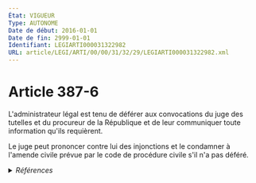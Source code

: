```yaml
---
État: VIGUEUR
Type: AUTONOME
Date de début: 2016-01-01
Date de fin: 2999-01-01
Identifiant: LEGIARTI000031322982
URL: article/LEGI/ARTI/00/00/31/32/29/LEGIARTI000031322982.xml
---
```


<h1>Article 387-6</h1>

L'administrateur légal est tenu de déférer aux convocations du juge des tutelles
et du procureur de la République et de leur communiquer toute information qu'ils
requièrent.<br />

Le juge peut prononcer contre lui des injonctions et le condamner à l'amende
civile prévue par le code de procédure civile s'il n'a pas déféré.


<details>
  <summary><em>Références</em></summary>

  <h2>Articles faisant référence à l'article</h2>
  
  <ul>
    <li>
      <a href="https://legal.tricoteuses.fr//redirection/LEGIARTI000031322334?vers=git&vers=legifrance">Ordonnance n° 2015-1288 du 15 octobre 2015 portant simplification et modernisation du droit de la famille - article 3 ENTIEREMENT_MODIF</a> CREE source
    </li>
  </ul>
  
  <h2>Références faites par l'article</h2>
  
  <ul>
    <li>
      2015-10-15 CREE cible <a href="https://legal.tricoteuses.fr//redirection/LEGIARTI000031322334?vers=git&vers=legifrance">Ordonnance n° 2015-1288 du 15 octobre 2015 portant simplification et modernisation du droit de la famille - article 3 ENTIEREMENT_MODIF</a>
    </li>
    <li>
      2999-01-01 CITATION cible <a href="https://legal.tricoteuses.fr//redirection/LEGIARTI000034747697?vers=git&vers=legifrance">Code de procédure civile - article 1180-19 AUTONOME VIGUEUR, en vigueur depuis le 2017-05-11</a>
    </li>
  </ul>
</details>
